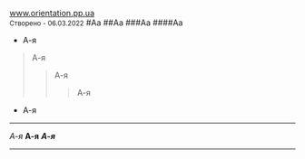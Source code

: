 <a href="https://dmitriy-1986.github.io/Orientation/">www.orientation.pp.ua</a>
<br>
    <small>Створено - 06.03.2022</small>
#Аа
##Аа
###Аа
####Аа

* А-я
> А-я
>> А-я
>>>А-я
- А-я
***
*А-я*
**А-я**
***А-я***
***
